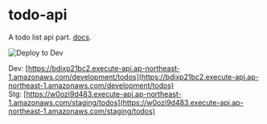 # todo-api
A todo list api part. [docs](https://lnwu.github.io/todo-api/). 

![Deploy to Dev](https://github.com/lnwu/todo-api/workflows/Deploy%20to%20Dev/badge.svg?branch=master)

Dev: [https://bdixp21bc2.execute-api.ap-northeast-1.amazonaws.com/development/todos](https://bdixp21bc2.execute-api.ap-northeast-1.amazonaws.com/development/todos)  
Stg: [https://w0ozi9d483.execute-api.ap-northeast-1.amazonaws.com/staging/todos](https://w0ozi9d483.execute-api.ap-northeast-1.amazonaws.com/staging/todos)